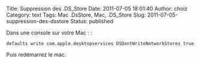 Title: Suppression des .DS\_Store
Date: 2011-07-05 18:01:40
Author: choiz
Category: text
Tags: Mac .DsStore, Mac, .DS\_Store
Slug: 2011-07-05-suppression-des-dsstore
Status: published

Dans une console sur votre Mac : :

    defaults write com.apple.desktopservices DSDontWriteNetworkStores true

Puis redémarrez le mac.
